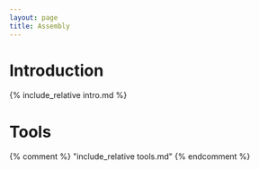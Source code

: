 ```yaml
---
layout: page
title: Assembly
---
```


# Introduction

{% include_relative intro.md %}


# Tools
{% comment %} 
  "include_relative tools.md" 
{% endcomment %}